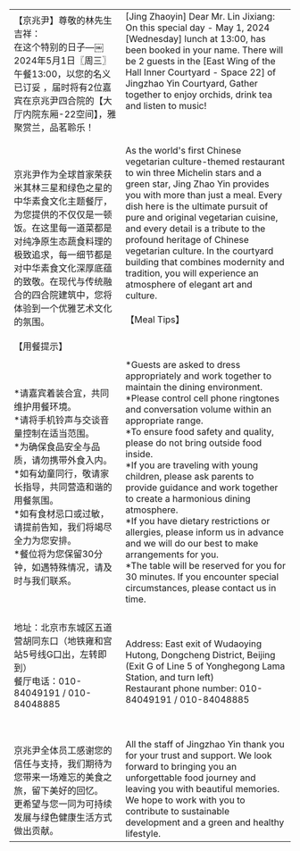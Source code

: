 |   |   |
|---|---|
|【京兆尹】尊敬的林先生吉祥：  <br>在这个特别的日子—￼2024年5月1日〖周三〗午餐13:00，以您的名义已订妥 ，届时将有2位嘉宾在京兆尹四合院的【大厅内院东厢-22空间】，雅聚赏兰，品茗聆乐！<br><br>  <br><br>京兆尹作为全球首家荣获米其林三星和绿色之星的中华素食文化主题餐厅，为您提供的不仅仅是一顿饭。在这里每一道菜都是对纯净原生态蔬食料理的极致追求，每一细节都是对中华素食文化深厚底蕴的致敬。在现代与传统融合的四合院建筑中，您将体验到一个优雅艺术文化的氛围。  <br>  <br>【用餐提示】<br><br>  <br><br>*请嘉宾着装合宜，共同维护用餐环境。  <br>*请将手机铃声与交谈音量控制在适当范围。  <br>*为确保食品安全与品质，请勿携带外食入内。  <br>*如有幼童同行，敬请家长指导，共同营造和谐的用餐氛围。  <br>*如有食材忌口或过敏，请提前告知，我们将竭尽全力为您安排。  <br>*餐位将为您保留30分钟，如遇特殊情况，请及时与我们联系。<br><br>  <br><br>地址：北京市东城区五道营胡同东口（地铁雍和宫站5号线G口出，左转即到）  <br>餐厅电话：010-84049191 / 010-84048885<br><br>  <br><br>京兆尹全体员工感谢您的信任与支持，我们期待为您带来一场难忘的美食之旅，留下美好的回忆。  <br>更希望与您一同为可持续发展与绿色健康生活方式做出贡献。|[Jing Zhaoyin] Dear Mr. Lin Jixiang:  <br>On this special day - May 1, 2024 [Wednesday] lunch at 13:00, has been booked in your name. There will be 2 guests in the [East Wing of the Hall Inner Courtyard - Space 22] of Jingzhao Yin Courtyard, Gather together to enjoy orchids, drink tea and listen to music!<br><br>  <br><br>As the world's first Chinese vegetarian culture-themed restaurant to win three Michelin stars and a green star, Jing Zhao Yin provides you with more than just a meal. Every dish here is the ultimate pursuit of pure and original vegetarian cuisine, and every detail is a tribute to the profound heritage of Chinese vegetarian culture. In the courtyard building that combines modernity and tradition, you will experience an atmosphere of elegant art and culture.  <br>  <br>【Meal Tips】<br><br>  <br><br>*Guests are asked to dress appropriately and work together to maintain the dining environment.  <br>*Please control cell phone ringtones and conversation volume within an appropriate range.  <br>*To ensure food safety and quality, please do not bring outside food inside.  <br>*If you are traveling with young children, please ask parents to provide guidance and work together to create a harmonious dining atmosphere.  <br>*If you have dietary restrictions or allergies, please inform us in advance and we will do our best to make arrangements for you.  <br>*The table will be reserved for you for 30 minutes. If you encounter special circumstances, please contact us in time.<br><br>  <br><br>Address: East exit of Wudaoying Hutong, Dongcheng District, Beijing (Exit G of Line 5 of Yonghegong Lama Station, and turn left)  <br>Restaurant phone number: 010-84049191 / 010-84048885<br><br>  <br><br>All the staff of Jingzhao Yin thank you for your trust and support. We look forward to bringing you an unforgettable food journey and leaving you with beautiful memories.  <br>We hope to work with you to contribute to sustainable development and a green and healthy lifestyle.|